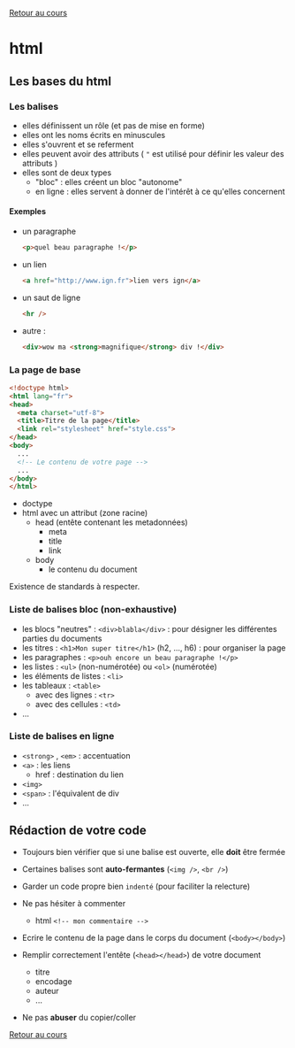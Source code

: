 [Retour au cours](cours.md)

# html

## Les bases du html

### Les balises

* elles définissent un rôle (et pas de mise en forme)
* elles ont les noms écrits en minuscules
* elles s'ouvrent et se referment
* elles peuvent avoir des attributs ( ```"``` est utilisé pour définir les valeur des attributs )
* elles sont de deux types
  - "bloc" : elles créent un bloc "autonome"
  - en ligne : elles servent à donner de l'intérêt à ce qu'elles concernent

#### Exemples

* un paragraphe

  ```html
  <p>quel beau paragraphe !</p>
  ```

* un lien

  ```html
  <a href="http://www.ign.fr">lien vers ign</a>
  ```

* un saut de ligne

  ```html
  <hr />
  ```

* autre :

  ```html
  <div>wow ma <strong>magnifique</strong> div !</div>
  ```

### La page de base

  ```html
  <!doctype html>
  <html lang="fr">
  <head>
    <meta charset="utf-8">
    <title>Titre de la page</title>
    <link rel="stylesheet" href="style.css">
  </head>
  <body>
    ...
    <!-- Le contenu de votre page -->
    ...
  </body>
  </html>
  ```

* doctype
* html avec un attribut (zone racine)
  - head (entête contenant les metadonnées)
    + meta
    + title
    + link
  - body
    + le contenu du document

Existence de standards à respecter.

### Liste de balises bloc (non-exhaustive)

* les blocs "neutres" : ```<div>blabla</div>``` : pour désigner les différentes parties du documents
* les titres : ```<h1>Mon super titre</h1>``` (h2, ..., h6) : pour organiser la page
* les paragraphes : ```<p>ouh encore un beau paragraphe !</p>```
* les listes : ```<ul>``` (non-numérotée) ou ```<ol>``` (numérotée)
* les éléments de listes : ```<li>```
* les tableaux : ```<table>```
  - avec des lignes : ```<tr>```
  - avec des cellules : ```<td>```
* ...

### Liste de balises en ligne

* ```<strong>``` , ```<em>``` : accentuation
* ```<a>``` : les liens
  - href : destination du lien
* ```<img>```
* ```<span>``` : l'équivalent de div
* ...

## Rédaction de votre code

- Toujours bien vérifier que si une balise est ouverte, elle __doit__ être fermée

- Certaines balises sont __auto-fermantes__ (`<img />`, `<br />`)

- Garder un code propre bien `indenté` (pour faciliter la relecture)

- Ne pas hésiter à commenter
  * html `<!-- mon commentaire -->`

- Ecrire le contenu de la page dans le corps du document (`<body></body>`)

- Remplir correctement l'entête (`<head></head>`) de votre document
  * titre
  * encodage
  * auteur
  * ...

- Ne pas __abuser__ du copier/coller

[Retour au cours](cours.md)
